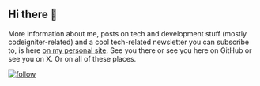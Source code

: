 ## Hi there 👋

More information about me, posts on tech and development stuff (mostly codeigniter-related) and a cool tech-related newsletter you can subscribe to, 
is here [on my personal site](https://site.supertechman.com). See you there or see you here on GitHub or see you on X. Or on all of these places.

[![follow](https://img.shields.io/twitter/follow/ruialvel?style=social)](https://twitter.com/ruialvel)


<!--

![Stars](https://img.shields.io/github/stars/USERNAME/REPO?style=flat-square)
![Forks](https://img.shields.io/github/forks/USERNAME/REPO?style=flat-square)
![Issues](https://img.shields.io/github/issues/USERNAME/REPO?style=flat-square)
![Last Commit](https://img.shields.io/github/last-commit/USERNAME/REPO?style=flat-square)
![License](https://img.shields.io/github/license/USERNAME/REPO?style=flat-square)
![Repo Size](https://img.shields.io/github/repo-size/USERNAME/REPO?style=flat-square)

**0RuiAlvel0/0ruialvel0** is a ✨ _special_ ✨ repository because its `README.md` (this file) appears on your GitHub profile.

Here are some ideas to get you started:

- 🔭 I’m currently working on ...
- 🌱 I’m currently learning ...
- 👯 I’m looking to collaborate on ...
- 🤔 I’m looking for help with ...
- 💬 Ask me about ...
- 📫 How to reach me: ...
- 😄 Pronouns: ...
- ⚡ Fun fact: ...
-->
